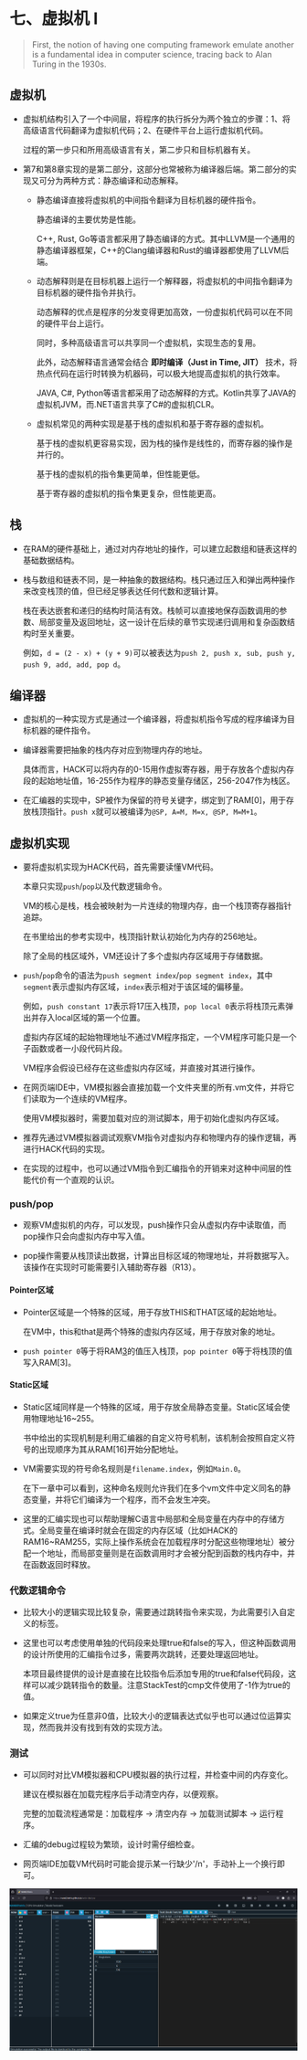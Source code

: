 # 七、虚拟机 Ⅰ

> First, the notion of having one computing
> framework emulate another is a fundamental idea in computer science,
> tracing back to Alan Turing in the 1930s.

## 虚拟机

- 虚拟机结构引入了一个中间层，将程序的执行拆分为两个独立的步骤：1、将高级语言代码翻译为虚拟机代码；2、在硬件平台上运行虚拟机代码。

    过程的第一步只和所用高级语言有关，第二步只和目标机器有关。

- 第7和第8章实现的是第二部分，这部分也常被称为编译器后端。第二部分的实现又可分为两种方式：静态编译和动态解释。

    - 静态编译直接将虚拟机的中间指令翻译为目标机器的硬件指令。

        静态编译的主要优势是性能。

        C++, Rust, Go等语言都采用了静态编译的方式。其中LLVM是一个通用的静态编译器框架，C++的Clang编译器和Rust的编译器都使用了LLVM后端。

    - 动态解释则是在目标机器上运行一个解释器，将虚拟机的中间指令翻译为目标机器的硬件指令并执行。

        动态解释的优点是程序的分发变得更加高效，一份虚拟机代码可以在不同的硬件平台上运行。

        同时，多种高级语言可以共享同一个虚拟机，实现生态的复用。

        此外，动态解释语言通常会结合 **即时编译（Just in Time, JIT）** 技术，将热点代码在运行时转换为机器码，可以极大地提高虚拟机的执行效率。

        JAVA, C#, Python等语言都采用了动态解释的方式。Kotlin共享了JAVA的虚拟机JVM，而.NET语言共享了C#的虚拟机CLR。

    - 虚拟机常见的两种实现是基于栈的虚拟机和基于寄存器的虚拟机。

        基于栈的虚拟机更容易实现，因为栈的操作是线性的，而寄存器的操作是并行的。

        基于栈的虚拟机的指令集更简单，但性能更低。

        基于寄存器的虚拟机的指令集更复杂，但性能更高。

## 栈

- 在RAM的硬件基础上，通过对内存地址的操作，可以建立起数组和链表这样的基础数据结构。

- 栈与数组和链表不同，是一种抽象的数据结构。栈只通过压入和弹出两种操作来改变栈顶的值，但已经足够表达任何代数和逻辑计算。

    栈在表达嵌套和递归的结构时简洁有效。栈帧可以直接地保存函数调用的参数、局部变量及返回地址，这一设计在后续的章节实现递归调用和复杂函数结构时至关重要。

    例如，`d = (2 - x) + (y + 9)`可以被表达为`push 2, push x, sub, push y, push 9, add, add, pop d`。

## 编译器

- 虚拟机的一种实现方式是通过一个编译器，将虚拟机指令写成的程序编译为目标机器的硬件指令。

- 编译器需要把抽象的栈内存对应到物理内存的地址。

    具体而言，HACK可以将内存的0-15用作虚拟寄存器，用于存放各个虚拟内存段的起始地址值，16-255作为程序的静态变量存储区，256-2047作为栈区。

- 在汇编器的实现中，SP被作为保留的符号关键字，绑定到了RAM[0]，用于存放栈顶指针。`push x`就可以被编译为`@SP, A=M, M=x, @SP, M=M+1`。

## 虚拟机实现

- 要将虚拟机实现为HACK代码，首先需要读懂VM代码。

    本章只实现`push`/`pop`以及代数逻辑命令。

    VM的核心是栈，栈会被映射为一片连续的物理内存，由一个栈顶寄存器指针追踪。

    在书里给出的参考实现中，栈顶指针默认初始化为内存的256地址。

    除了全局的栈区域外，VM还设计了多个虚拟内存区域用于存储数据。

- `push`/`pop`命令的语法为`push segment index`/`pop segment index`，其中`segment`表示虚拟内存区域，`index`表示相对于该区域的偏移量。

    例如，`push constant 17`表示将17压入栈顶，`pop local 0`表示将栈顶元素弹出并存入local区域的第一个位置。

    虚拟内存区域的起始物理地址不通过VM程序指定，一个VM程序可能只是一个子函数或者一小段代码片段。

    VM程序会假设已经存在这些虚拟内存区域，并直接对其进行操作。

- 在网页端IDE中，VM模拟器会直接加载一个文件夹里的所有.vm文件，并将它们读取为一个连续的VM程序。

    使用VM模拟器时，需要加载对应的测试脚本，用于初始化虚拟内存区域。

- 推荐先通过VM模拟器调试观察VM指令对虚拟内存和物理内存的操作逻辑，再进行HACK代码的实现。

- 在实现的过程中，也可以通过VM指令到汇编指令的开销来对这种中间层的性能代价有一个直观的认识。

### push/pop

- 观察VM虚拟机的内存，可以发现，push操作只会从虚拟内存中读取值，而pop操作只会向虚拟内存中写入值。

- pop操作需要从栈顶读出数据，计算出目标区域的物理地址，并将数据写入。该操作在实现时可能需要引入辅助寄存器（R13）。

#### Pointer区域

- Pointer区域是一个特殊的区域，用于存放THIS和THAT区域的起始地址。

    在VM中，this和that是两个特殊的虚拟内存区域，用于存放对象的地址。

- `push pointer 0`等于将RAM[3](THIS)的值压入栈顶，`pop pointer 0`等于将栈顶的值写入RAM[3]。

#### Static区域

- Static区域同样是一个特殊的区域，用于存放全局静态变量。Static区域会使用物理地址16~255。

    书中给出的实现机制是利用汇编器的自定义符号机制，该机制会按照自定义符号的出现顺序为其从RAM[16]开始分配地址。

- VM需要实现的符号命名规则是`filename.index`，例如`Main.0`。

    在下一章中可以看到，这种命名规则允许我们在多个vm文件中定义同名的静态变量，并将它们编译为一个程序，而不会发生冲突。

- 这里的汇编实现也可以帮助理解C语言中局部和全局变量在内存中的存储方式。全局变量在编译时就会在固定的内存区域（比如HACK的RAM16~RAM255，实际上操作系统会在加载程序时分配这些物理地址）被分配一个地址，而局部变量则是在函数调用时才会被分配到函数的栈内存中，并在函数返回时释放。

### 代数逻辑命令

- 比较大小的逻辑实现比较复杂，需要通过跳转指令来实现，为此需要引入自定义的标签。

- 这里也可以考虑使用单独的代码段来处理true和false的写入，但这种函数调用的设计所使用的汇编指令过多，需要两次跳转，还要处理返回地址。

    本项目最终提供的设计是直接在比较指令后添加专用的true和false代码段，这样可以减少跳转指令的数量。注意StackTest的cmp文件使用了-1作为true的值。

- 如果定义true为任意非0值，比较大小的逻辑表达式似乎也可以通过位运算实现，然而我并没有找到有效的实现方法。

### 测试

- 可以同时对比VM模拟器和CPU模拟器的执行过程，并检查中间的内存变化。

    建议在模拟器在加载完程序后手动清空内存，以便观察。
    
    完整的加载流程通常是：加载程序 -> 清空内存 -> 加载测试脚本 -> 运行程序。

- 汇编的debug过程较为繁琐，设计时需仔细检查。

- 网页端IDE加载VM代码时可能会提示某一行缺少'/n'，手动补上一个换行即可。

![alt text](../images/Ch0701_result.png)